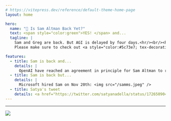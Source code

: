 ```yaml
---
# https://vitepress.dev/reference/default-theme-home-page
layout: home

hero:
  name: "🤖 Is Sam Altman Back Yet?"
  text: <span style="color:green">YES! </span> and...
  tagline: |
    Sam and Greg are back. But AGI is delayed by four days.<hr/><br/><h3> Updated 2023-11-22 07:03 CET<h3> OpenAI have reached an agreement in principle for Sam Altman to return to OpenAI as CEO with a new initial board of Bret Taylor (Chair), Larry Summers, and Adam D'Angelo. 
    Please make sure to check out <a style="color:#5c73e7; tex-decoration:underline" href="https://x.com/kucukkanat">@kucukkanat</a> & <a style="color:#5c73e7; tex-decoration:underline" href="https://x.com/omc345">@omc345</a> on 🐦

features:
  - title: Sam is back and...
    details: |
      OpenAI have reached an agreement in principle for Sam Altman to return to OpenAI as CEO with a new initial board of Bret Taylor (Chair), Larry Summers, and Adam D'Angelo. <br/> <img src="openaitweet.png" />
  - title: Sam is back but...
    details: |
      Microsoft hired Sam on Nov 20th: <img src="/samms.jpeg" />
  - title: Satya's tweet    
    details: <a href="https://twitter.com/satyanadella/status/1726509045803336122"><img src="/satya.png" /></a>
--- 
```



--- 

![](/sam.jpeg)
